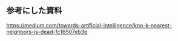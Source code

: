 ## 参考にした資料
  
  
  

https://medium.com/towards-artificial-intelligence/knn-k-nearest-neighbors-is-dead-fc16507eb3e
